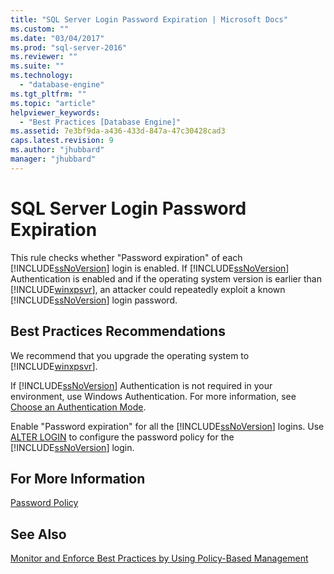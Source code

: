 ```yaml
---
title: "SQL Server Login Password Expiration | Microsoft Docs"
ms.custom: ""
ms.date: "03/04/2017"
ms.prod: "sql-server-2016"
ms.reviewer: ""
ms.suite: ""
ms.technology: 
  - "database-engine"
ms.tgt_pltfrm: ""
ms.topic: "article"
helpviewer_keywords: 
  - "Best Practices [Database Engine]"
ms.assetid: 7e3bf9da-a436-433d-847a-47c30428cad3
caps.latest.revision: 9
ms.author: "jhubbard"
manager: "jhubbard"
---
```

# SQL Server Login Password Expiration
  This rule checks whether "Password expiration" of each [!INCLUDE[ssNoVersion](../../advanced-analytics/r-services/includes/ssnoversion-md.md)] login is enabled. If [!INCLUDE[ssNoVersion](../../advanced-analytics/r-services/includes/ssnoversion-md.md)] Authentication is enabled and if the operating system version is earlier than [!INCLUDE[winxpsvr](../../database-engine/configure/windows/includes/winxpsvr-md.md)], an attacker could repeatedly exploit a known [!INCLUDE[ssNoVersion](../../advanced-analytics/r-services/includes/ssnoversion-md.md)] login password.  
  
## Best Practices Recommendations  
 We recommend that you upgrade the operating system to [!INCLUDE[winxpsvr](../../database-engine/configure/windows/includes/winxpsvr-md.md)].  
  
 If [!INCLUDE[ssNoVersion](../../advanced-analytics/r-services/includes/ssnoversion-md.md)] Authentication is not required in your environment, use Windows Authentication. For more information, see [Choose an Authentication Mode](../../relational-databases/security/choose-an-authentication-mode.md).  
  
 Enable "Password expiration" for all the [!INCLUDE[ssNoVersion](../../advanced-analytics/r-services/includes/ssnoversion-md.md)] logins. Use [ALTER LOGIN](../../t-sql/statements/alter-login-transact-sql.md) to configure the password policy for the [!INCLUDE[ssNoVersion](../../advanced-analytics/r-services/includes/ssnoversion-md.md)] login.  
  
## For More Information  
 [Password Policy](../../relational-databases/security/password-policy.md)  
  
## See Also  
 [Monitor and Enforce Best Practices by Using Policy-Based Management](../../relational-databases/policy-based-management/monitor-and-enforce-best-practices-by-using-policy-based-management.md)  
  
  